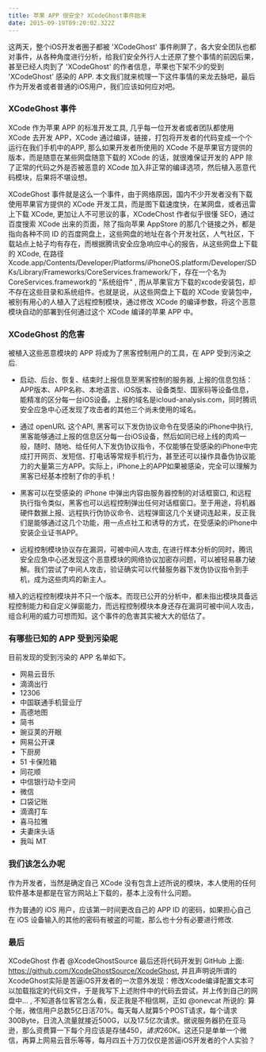 ```yaml
---
title: 苹果 APP 很安全? XCodeGhost事件始末
date: 2015-09-19T09:20:02.322Z
---
```


这两天，整个iOS开发者圈子都被 'XCodeGhost' 事件刷屏了，各大安全团队也都对事件，从各种角度进行分析，给我们安全外行人士还原了整个事情的前因后果，甚至已经人肉到了 'XCodeGhost' 的作者信息，苹果也下架不少的受到 'XCodeGhost' 感染的 APP. 本文我们就来梳理一下这件事情的来龙去脉吧，最后作为开发者或者普通的iOS用户，我们应该如何应对吧。

### XCodeGhost 事件

XCode 作为苹果 APP 的标准开发工具, 几乎每一位开发者或者团队都使用 XCode 去开发 APP，XCode 通过编译，链接，打包将开发者的代码变成一个个运行在我们手机中的APP, 那么如果开发者所使用的 XCode 不是苹果官方提供的版本，而是随意在某些网盘随意下载的 XCode 的话，就很难保证开发的 APP 除了正常的代码之外是否被恶意的 XCode 加入非正常的编译选项，然后植入恶意代码模块，后果将不堪设想。

XCodeGhost 事件就是这么一个事件，由于网络原因，国内不少开发者没有下载使用苹果官方提供的 XCode 开发工具，而是图下载速度快，在某网盘，或者迅雷上下载 XCode, 更加让人不可思议的事，XCodeChost 作者似乎很懂 SEO，通过百度搜索 XCode 出来的页面，除了指向苹果 AppStore 的那几个链接之外，都是指向各种不同 ID 的百度网盘上，这些网盘的地址在各个开发社区，人气社区，下载站点上帖子均有存在，而根据腾讯安全应急响应中心的报告，从这些网盘上下载的 XCode, 在路径 Xcode.app/Contents/Developer/Platforms/iPhoneOS.platform/Developer/SDKs/Library/Frameworks/CoreServices.framework/下，存在一个名为CoreServices.framework的 "系统组件" , 而从苹果官方下载的xcode安装包，却不存在这些目录和系统组件。也就是说，从这些网盘上下载的 XCode 安装包中，被别有用心的人植入了远程控制模块，通过修改 XCode 的编译参数，将这个恶意模块自动的部署到任何通过这个 XCode 编译的苹果 APP 中。

### XCodeGhost 的危害

被植入这些恶意模块的 APP 将成为了黑客控制用户的工具，在 APP 受到污染之后.

* 启动、后台、恢复、结束时上报信息至黑客控制的服务器, 上报的信息包括：APP版本、APP名称、本地语言、iOS版本、设备类型、国家码等设备信息，能精准的区分每一台iOS设备。上报的域名是icloud-analysis.com，同时腾讯安全应急中心还发现了攻击者的其他三个尚未使用的域名。

* 通过 openURL 这个API, 黑客可以下发伪协议命令在受感染的iPhone中执行, 黑客能够通过上报的信息区分每一台iOS设备，然后如同已经上线的肉鸡一般，随时、随地、给任何人下发伪协议指令，不仅能够在受感染的iPhone中完成打开网页、发短信、打电话等常规手机行为，甚至还可以操作具备伪协议能力的大量第三方APP。实际上，iPhone上的APP如果被感染，完全可以理解为黑客已经基本控制了你的手机！

* 黑客可以在受感染的 iPhone 中弹出内容由服务器控制的对话框窗口, 和远程执行指令类似，黑客也可以远程控制弹出任何对话框窗口。至于用途，将机器硬件数据上报、远程执行伪协议命令、远程弹窗这几个关键词连起来，反正我们是能够通过这几个功能，用一点点社工和诱导的方式，在受感染的iPhone中安装企业证书APP。

* 远程控制模块协议存在漏洞，可被中间人攻击, 在进行样本分析的同时，腾讯安全应急中心还发现这个恶意模块的网络协议加密存问题，可以被轻易暴力破解。我们尝试了中间人攻击，验证确实可以代替服务器下发伪协议指令到手机，成为这些肉鸡的新主人。

植入的远程控制模块并不只一个版本。而现已公开的分析中，都未指出模块具备远程控制能力和自定义弹窗能力，而远程控制模块本身还存在漏洞可被中间人攻击，组合利用的威力可想而知。这个事件的危害其实被大大的低估了。

### 有哪些已知的 APP 受到污染呢

目前发现的受到污染的 APP 名单如下。

* 网易云音乐
* 滴滴出行
* 12306
* 中国联通手机营业厅
* 高德地图
* 简书
* 豌豆荚的开眼
* 网易公开课
* 下厨房
* 51 卡保险箱
* 同花顺
* 中信银行动卡空间
* 微信
* 口袋记账
* 滴滴打车
* 喜马拉雅
* 夫妻床头话
* 我叫 MT

### 我们该怎么办呢

作为开发者，当然是确定自己 XCode 没有包含上述所说的模块，本人使用的任何软件基本是都是在官方网站上下载的，基本上没有什么问题。

作为普通的 iOS 用户，应该第一时间更改自己的 APP ID 的密码，如果担心自己在 iOS 设备输入的其他的密码有被盗的可能，那么也十分有必要进行修改.

### 最后

XCodeGhost 作者 @XcodeGhostSource 最后还将代码开发到 GitHub 上面: https://github.com/XcodeGhostSource/XcodeGhost, 并且声明说所谓的XcodeGhost实际是苦逼iOS开发者的一次意外发现：修改Xcode编译配置文本可以加载指定的代码文件，于是我写下上述附件中的代码去尝试，并上传到自己的网盘中... , 不知道各位客官怎么看，反正我是不相信啊，正如 @onevcat 所说的: 算个账，微信用户总数5亿日活70%。每天每人就算5个POST请求，每个请求300Byte，日流入流量就接近500G，以及17.5亿次请求。据说服务器扔在亚马逊，那么资费算一下每个月应该是存储$450，请求$260K。这还只是单单一个微信，再算上网易云音乐等等，每月四五十万刀仅仅是苦逼iOS开发者的个人实验？
